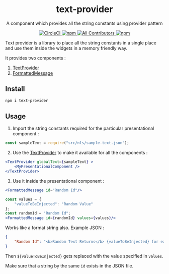 <div align="center">
    <h1>text-provider</h1>
    <p>
        A component which provides all the string constants using provider pattern
    </p>
</div>

<div align="center">
    <a href="https://circleci.com/gh/intuit/text-provider">
        <img
            src="https://img.shields.io/circleci/project/github/intuit/text-provider/master.svg?style=flat-square&logo=circleci"
            alt="CircleCI"
        />
    </a>
    <a href="https://www.npmjs.com/package/text-provider">
        <img
            src="https://img.shields.io/npm/v/text-provider.svg?style=flat-square&logo=npm"
            alt="npm"
        />
    </a>
    <a href="https://github.com/intuit/text-provider/graphs/contributors">
        <img
            src="https://img.shields.io/badge/all_contributors-1-orange.svg?style=flat-square&logo=github"
            alt="All Contributors"
        />
    </a>
    <a href="https://www.npmjs.com/package/text-provider">
        <img
            src="https://img.shields.io/npm/dt/text-provider.svg?style=flat-square&logo=npm"
            alt="npm"
        />
    </a>
</div>

Text provider is a library to place all the string constants in a single place and use them inside the widgets in a memory friendly way.

It provides two components :
1. [TextProvider](src/TextProvider/index.js)
2. [FormattedMessage](src/FormattedMessage/index.js)

## Install

```bash
npm i text-provider
```

## Usage

1. Import the string constants required for the particular presentational component :

```javascript
const sampleText = require("src/nls/sample-text.json");
```

2. Use the [TextProvider](src/TextProvider/index.js) to make it available for all the components :
```jsx
<TextProvider globalText={sampleText} >
	<MyPresentationalComponent />
</TextProvider>
```

3. Use it inside the presentational component :
```jsx
<FormattedMessage id="Random Id"/>
```
```jsx
const values = {
    "valueToBeInjected": "Random Value"
};
const randomId = "Random Id";
<FormattedMessage id={randomId} values={values}/>
```
Works like a format string also. Example JSON :

```json
{
	"Random Id": "<b>Random Text Returns</b> {valueToBeInjected} for each text)"
}
```
Then ``${valueToBeInjected}`` gets replaced with the value specified in `values`.

Make sure that a string by the same `id` exists in the JSON file.

